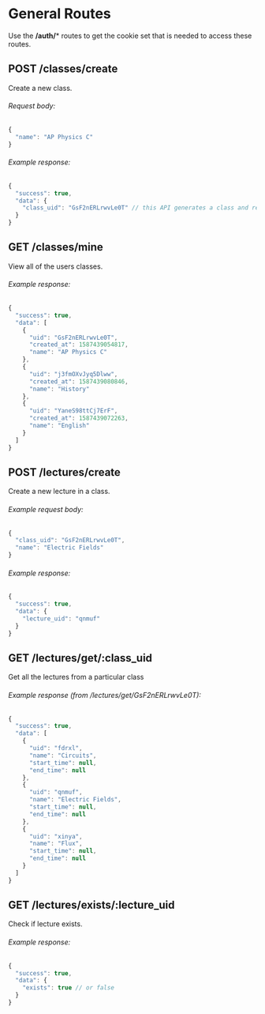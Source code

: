 # General Routes

Use the **/auth/*** routes to get the cookie set that is needed to access these routes.

## POST /classes/create

Create a new class.

###### Request body:

```javascript
{
  "name": "AP Physics C"
}
```

###### Example response:

```javascript
{
  "success": true,
  "data": {
    "class_uid": "GsF2nERLrwvLe0T" // this API generates a class and returns UID
  }
}
```

## GET /classes/mine

View all of the users classes.

###### Example response:

```javascript
{
  "success": true,
  "data": [
    {
      "uid": "GsF2nERLrwvLe0T",
      "created_at": 1587439054817,
      "name": "AP Physics C"
    },
    {
      "uid": "j3fmOXvJyq5Dlww",
      "created_at": 1587439080846,
      "name": "History"
    },
    {
      "uid": "YaneS98ttCj7ErF",
      "created_at": 1587439072263,
      "name": "English"
    }
  ]
}
```

## POST /lectures/create

Create a new lecture in a class.

###### Example request body:

```javascript
{
  "class_uid": "GsF2nERLrwvLe0T",
  "name": "Electric Fields"
}
```

###### Example response:

```javascript
{
  "success": true,
  "data": {
    "lecture_uid": "qnmuf"
  }
}
```

## GET /lectures/get/:class_uid

Get all the lectures from a particular class

###### Example response (from /lectures/get/GsF2nERLrwvLe0T):

```javascript
{
  "success": true,
  "data": [
    {
      "uid": "fdrxl",
      "name": "Circuits",
      "start_time": null,
      "end_time": null
    },
    {
      "uid": "qnmuf",
      "name": "Electric Fields",
      "start_time": null,
      "end_time": null
    },
    {
      "uid": "xinya",
      "name": "Flux",
      "start_time": null,
      "end_time": null
    }
  ]
}
```

## GET /lectures/exists/:lecture_uid

Check if lecture exists.

###### Example response:

```javascript
{
  "success": true,
  "data": {
    "exists": true // or false
  }
}
```